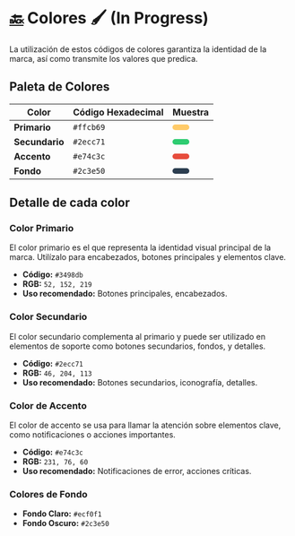 # [🔙](../README.md) Colores 🖌️ (In Progress)

La utilización de estos códigos de colores garantiza la identidad de la marca, así como transmite los valores que predica.

## Paleta de Colores

| Color               | Código Hexadecimal | Muestra                    |
|---------------------|--------------------|----------------------------|
| **Primario**         | `#ffcb69`          | <span style="background-color:#ffcb69; padding: 5px 15px; border-radius: 5px; display: inline-block;"></span> |
| **Secundario**       | `#2ecc71`          | <span style="background-color:#2ecc71; padding: 5px 15px; border-radius: 5px; display: inline-block;"></span> |
| **Accento**          | `#e74c3c`          | <span style="background-color:#e74c3c; padding: 5px 15px; border-radius: 5px; display: inline-block;"></span> |
| **Fondo**     | `#2c3e50`          | <span style="background-color:#2c3e50; padding: 5px 15px; border-radius: 5px; display: inline-block;"></span> |

## Detalle de cada color

### Color Primario

El color primario es el que representa la identidad visual principal de la marca. Utilízalo para encabezados, botones principales y elementos clave.

- **Código:** `#3498db`
- **RGB:** `52, 152, 219`
- **Uso recomendado:** Botones principales, encabezados.

### Color Secundario

El color secundario complementa al primario y puede ser utilizado en elementos de soporte como botones secundarios, fondos, y detalles.

- **Código:** `#2ecc71`
- **RGB:** `46, 204, 113`
- **Uso recomendado:** Botones secundarios, iconografía, detalles.

### Color de Accento

El color de accento se usa para llamar la atención sobre elementos clave, como notificaciones o acciones importantes.

- **Código:** `#e74c3c`
- **RGB:** `231, 76, 60`
- **Uso recomendado:** Notificaciones de error, acciones críticas.

### Colores de Fondo

- **Fondo Claro:** `#ecf0f1`
- **Fondo Oscuro:** `#2c3e50`
